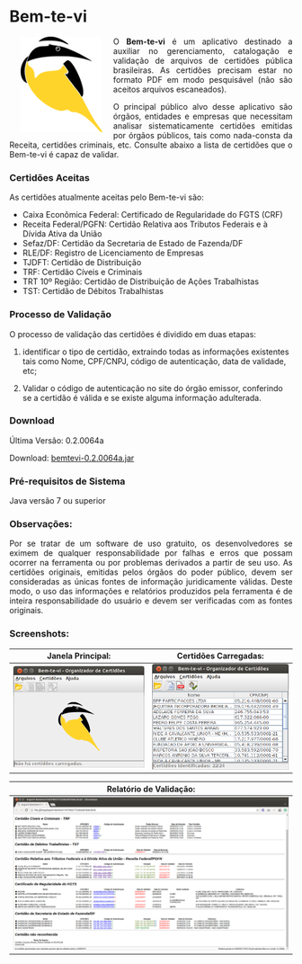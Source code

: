 # Bem-te-vi

<img src="https://raw.githubusercontent.com/edanssandes/bem-te-vi/master/logo/logo.png" align="left" height="170" hspace="20"> 

<p align="justify">
O <b>Bem-te-vi</b> é um aplicativo destinado a auxiliar no gerenciamento, catalogação e validação de arquivos de certidões pública brasileiras. 
As certidões precisam estar no formato PDF em modo pesquisável (não são aceitos arquivos escaneados).
</p>



<p align="justify">
O principal público alvo desse aplicativo são órgãos, entidades e empresas que necessitam analisar sistematicamente certidões emitidas por órgãos públicos, tais como nada-consta da Receita, certidões criminais, etc. Consulte abaixo a lista de certidões que o Bem-te-vi é capaz de validar.
</p>

### Certidões Aceitas

As certidões atualmente aceitas pelo Bem-te-vi são:
* Caixa Econômica Federal: Certificado de Regularidade do FGTS (CRF)
* Receita Federal/PGFN: Certidão Relativa aos Tributos Federais e à Dívida Ativa da União
* Sefaz/DF: Certidão da Secretaria de Estado de Fazenda/DF
* RLE/DF: Registro de Licenciamento de Empresas
* TJDFT: Certidão de Distribuição
* TRF: Certidão Cíveis e Criminais
* TRT 10º Região: Certidão de Distribuição de Ações Trabalhistas
* TST: Certidão de Débitos Trabalhistas

### Processo de Validação

O processo de validação das certidões é dividido em duas etapas: 

1. identificar o tipo de certidão, extraindo todas as informações existentes tais como Nome, CPF/CNPJ, código de autenticação, data de validade, etc; 

2. Validar o código de autenticação no site do órgão emissor, conferindo se a certidão é válida e se existe alguma informação adulterada. 

### Download

Última Versão: 0.2.0064a

Download: [bemtevi-0.2.0064a.jar](versoes/bemtevi-0.2.0064a.jar?raw=true)

### Pré-requisitos de Sistema

Java versão 7 ou superior

### Observações:

<p align="justify">
Por se tratar de um software de uso gratuito, os desenvolvedores se eximem de qualquer responsabilidade por falhas e erros que possam ocorrer na ferramenta ou por problemas derivados a partir de seu uso. As certidões originais, emitidas pelos órgãos do poder público, devem ser consideradas as únicas fontes de informação juridicamente válidas. Deste modo, o uso das informações e relatórios produzidos pela ferramenta é de inteira responsabilidade do usuário e devem ser verificadas com as fontes originais.
</p>

### Screenshots:

| Janela Principal: | Certidões Carregadas: | 
|:---:|:---:|
| [![Janela Principal](screenshots/screenshot.png)](http://videoblocks.com)  | [![Janela com certidões](screenshots/screenshot_certidoes.png)](http://audioblocks.com) 

| Relatório de Validação: |
|:---:|
| ![Relatório](screenshots/screenshot_navegador.png "Relatório de Validação") |


